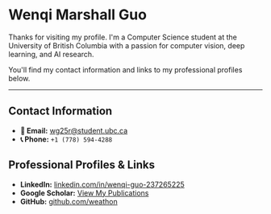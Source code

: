 # Wenqi Marshall Guo

Thanks for visiting my profile. I'm a Computer Science student at the University of British Columbia with a passion for computer vision, deep learning, and AI research.

You'll find my contact information and links to my professional profiles below.

---

## Contact Information

* **📧 Email:** [wg25r@student.ubc.ca](mailto:wg25r@student.ubc.ca)
* **📞 Phone:** `+1 (778) 594-4288`

## Professional Profiles & Links

* **LinkedIn:** [linkedin.com/in/wenqi-guo-237265225](https://www.linkedin.com/in/wenqi-guo-237265225/)
* **Google Scholar:** [View My Publications](https://scholar.google.ca/citations?user=4YWcPZoAAAAJ&hl=en)
* **GitHub:** [github.com/weathon](https://github.com/weathon)
